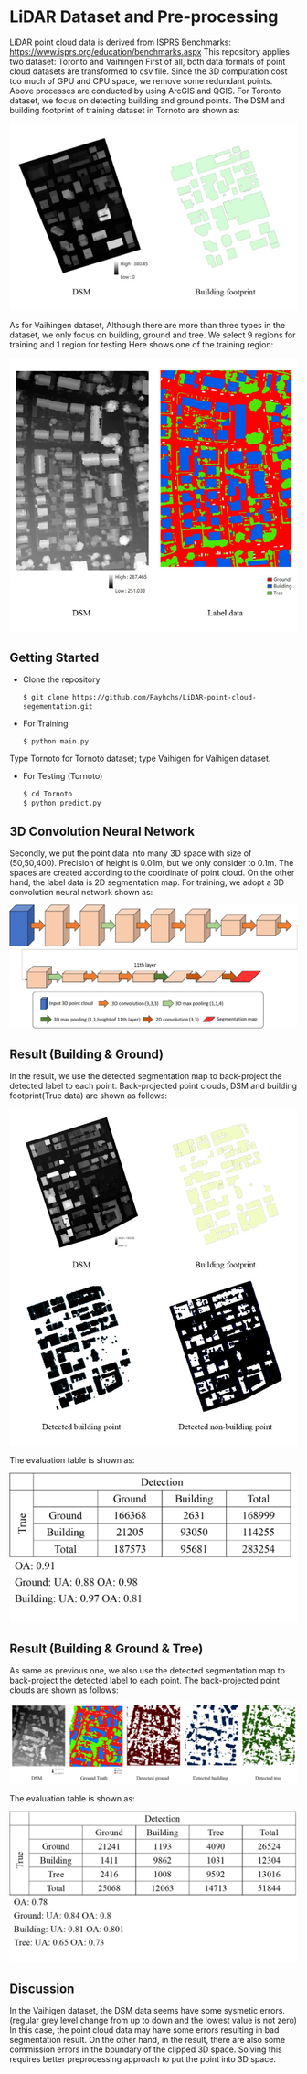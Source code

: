 # LiDAR Dataset and Pre-processing

LiDAR point cloud data is derived from ISPRS Benchmarks: https://www.isprs.org/education/benchmarks.aspx
This repository applies two dataset: Toronto and Vaihingen
First of all, both data formats of point cloud datasets are transformed to csv file.
Since the 3D computation cost too much of GPU and CPU space, we remove some redundant points.
Above processes are conducted by using ArcGIS and QGIS.
For Toronto dataset, we focus on detecting building and ground points.
The DSM and building footprint of training dataset in Tornoto are shown as:

<img src="https://github.com/Rayhchs/Demo/blob/main/PC/3.jpg">

As for Vaihingen dataset, Although there are more than three types in the dataset, we only focus on building, ground and tree.
We select 9 regions for training and 1 region for testing
Here shows one of the training region:

<img src="https://github.com/Rayhchs/Demo/blob/main/PC/5.jpg">

## Getting Started

* Clone the repository
        
      $ git clone https://github.com/Rayhchs/LiDAR-point-cloud-segementation.git
        
* For Training

      $ python main.py
      
 Type Tornoto for Tornoto dataset; type Vaihigen for Vaihigen dataset.
        
* For Testing (Tornoto)

      $ cd Tornoto
      $ python predict.py

## 3D Convolution Neural Network

Secondly, we put the point data into many 3D space with size of (50,50,400). 
Precision of height is 0.01m, but we only consider to 0.1m.
The spaces are created according to the coordinate of point cloud.
On the other hand, the label data is 2D segmentation map.
For training, we adopt a 3D convolution neural network shown as:

<img src="https://github.com/Rayhchs/Demo/blob/main/PC/flow.png">

## Result (Building & Ground)

In the result, we use the detected segmentation map to back-project the detected label to each point.
Back-projected point clouds, DSM and building footprint(True data) are shown as follows:

<img src="https://github.com/Rayhchs/Demo/blob/main/PC/4.jpg">

The evaluation table is shown as:

<img src="https://github.com/Rayhchs/Demo/blob/main/PC/1.jpg">


## Result (Building & Ground & Tree)

As same as previous one, we also use the detected segmentation map to back-project the detected label to each point.
The back-projected point clouds are shown as follows:

<img src="https://github.com/Rayhchs/Demo/blob/main/PC/6.jpg">

The evaluation table is shown as:

<img src="https://github.com/Rayhchs/Demo/blob/main/PC/2.jpg">

## Discussion

In the Vaihigen dataset, the DSM data seems have some sysmetic errors. (regular grey level change from up to down and the lowest value is not zero)
In this case, the point cloud data may have some errors resulting in bad segmentation result.
On the other hand, in the result, there are also some commission errors in the boundary of the clipped 3D space.
Solving this requires better preprocessing approach to put the point into 3D space.
